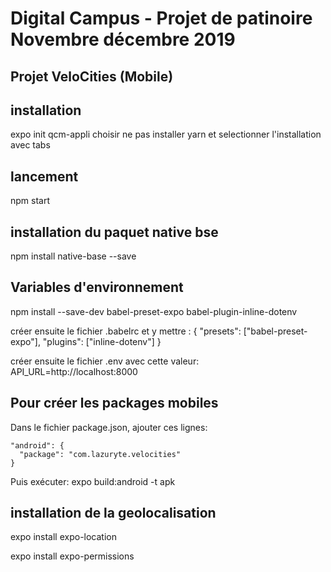 # Digital Campus - Projet de patinoire Novembre décembre 2019

## Projet VeloCities (Mobile)

## installation
expo init qcm-appli
choisir ne pas installer yarn
et selectionner l'installation avec tabs

## lancement
npm start

## installation du paquet native bse
npm install native-base --save

## Variables d'environnement
npm install --save-dev babel-preset-expo babel-plugin-inline-dotenv

créer ensuite le fichier .babelrc
et y mettre :
{ "presets": ["babel-preset-expo"], "plugins": ["inline-dotenv"] }

créer ensuite le fichier .env avec cette valeur:
API_URL=http://localhost:8000

## Pour créer les packages mobiles

Dans le fichier package.json, ajouter ces lignes:

    "android": {
      "package": "com.lazuryte.velocities"
    }
    
Puis exécuter:
expo build:android -t apk

## installation de la geolocalisation

expo install expo-location

expo install expo-permissions
